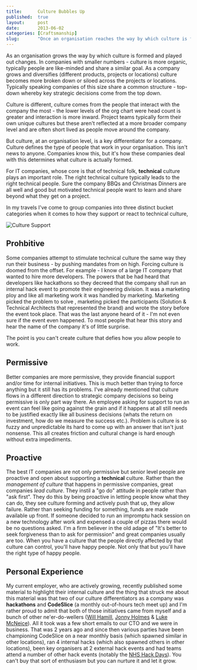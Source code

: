 ```yaml
---
title:      Culture Bubbles Up
published:  true
layout:     post
date:       2013-06-02
categories: [Craftsmanship]
slug:       "Once an organisation reaches the way by which culture is formed and played out changes.  As a company grows and diversifies culture becomes more broken down or siloed across the projects or locations."
---
```


As an organisation grows the way by which culture is formed and played out changes.  In companies with smaller numbers - culture is more organic, typically people are like-minded and share a similar goal.  As a company grows and diversifies (different products, projects or locations) culture becomes more broken down or siloed across the projects or locations.  Typically speaking companies of this size share a common structure - top-down whereby key strategic decisions come from the top down.

Culture is different, culture comes from the people that interact with the company the most - the lower levels of the org chart were head count is greater and interaction is more inward.  Project teams typically form their own unique cultures but these aren't reflected at a more broader company level and are often short lived as people move around the company.  

But culture, at an organisation level, is a key differentiator for a company.  Culture defines the type of people that work in your organisation.  This isn't news to anyone.  Companies know this, but it's how these companies deal with this determines what culture is actually formed.

For IT companies, whose core is that of technical folk, __technical__ culture plays an important role.  The right technical culture typically leads to the right technical people. Sure the company BBQs and Christmas Dinners are all well and good but motivated technical people want to learn and share beyond what they get on a project.

In my travels I've come to group companies into three distinct bucket categories when it comes to how they support or react to technical culture,

![Culture Support](/images/blog/culture.001.png)

## Prohbitive

Some companies attempt to stimulate technical culture the same way they run their business - by pushing mandates from on high.  Forcing culture is doomed from the offset.  For example - I know of a large IT company that wanted to hire more developers.  The powers that be had heard that developers like hackathons so they decreed that the company shall run an internal hack event to promote their engineering division.  It was a marketing ploy and like all marketing work it was handled by marketing.  Marketing picked the problem to solve , marketing picked the participants (Solution & Technical Architects that represented the brand) and wrote the story before the event took place.  That was the last anyone heard of it - I'm not even sure if the event even happened.  To most people that hear this story and hear the name of the company it's of little surprise.  

The point is you can't create culture that defies how you allow people to work.  

## Permissive 

Better companies are more permissive, they provide financial support and/or time for internal initiatives.  This is much better than trying to force anything but it still has its problems.  I've already mentioned that culture flows in a different direction to strategic company decisions so being permissive is only part way there.  An employee asking for support to run an event can feel like going against the grain and if it happens at all still needs to be justified exactly like all business decisions (whats the return on investment, how do we measure the success etc.).  Problem is culture is so fuzzy and unpredictable its hard to come up with an answer that isn't just nonsense.  This all creates friction and cultural change is hard enough without extra impediments.  

## Proactive 

The best IT companies are not only permissive but senior level people are proactive and open about supporting a __technical__ culture.  Rather than the _management of culture_ that happens in permissive companies, great companies _lead culture_.  They instil a "go do" attitude in people rather than "ask first".  They do this by being proactive in letting people know what they can do, they see culture forming and actively push that up, they allow failure.  Rather than seeking funding for something, funds are made available up front.  If someone decided to run an impromptu hack session on a new technology after work and expensed a couple of pizzas there would be no questions asked.  I'm a firm believer in the old adage of "It's better to seek forgiveness than to ask for permission" and great companies usually are too.  When you have a culture that the people directly affected by that culture can control, you'll have happy people.  Not only that but you'll have the right type of happy people.

## Personal Experience

My current employer, who are actively growing, recently published some material to highlight their internal culture and the thing that struck me about this material was that two of our culture differentiators as a company was __hackathons__ and __CodeSlice__ (a monthly out-of-hours tech meet up) and I'm rather proud to admit that both of those initiatives came from myself and a bunch of other ne'er-do-wellers ([Will Hamill](willhamill.com), [Jonny Holmes](https://twitter.com/jonnyhni) & [Luke McNeice](https://twitter.com/lukemcneice)).  All it took was a few short emails to our CTO and we were in business.  That was 2 years ago and since then various parties have been championing CodeSlice on a near monthly basis (which spawned similar in other locations), ran 4 internal hacks (which also spawned others in other locations), been key organisers at 2 external hack events and had teams attend a number of other hack events (notably the [NHS Hack Days](http://nhshackday.com/)).  You can't buy that sort of enthusiasm but you can nurture it and let it grow.
